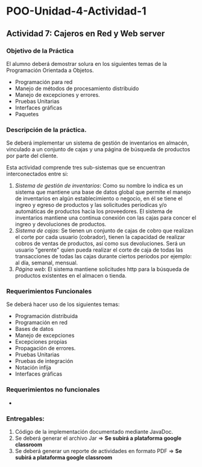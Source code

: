 # POO-Unidad-4-Actividad-1
## Actividad 7: Cajeros en Red y Web server


### Objetivo de la Práctica

El alumno deberá demostrar solura en los siguientes temas de la Programación Orientada a Objetos.
  * Programación para red
  * Manejo de métodos de procesamiento distribuido
  * Manejo de excepciones y errores.
  * Pruebas Unitarias
  * Interfaces gráficas
  * Paquetes

### Descripción de la práctica.

Se deberá implementar un sistema de gestión de inventarios en almacén, vinculado a un conjunto de cajas y una página de búsqueda de productos por parte del cliente.

Esta actividad comprende tres sub-sistemas que se encuentran interconectados entre si:

  1. *Sistema de gestión de inventarios*: Como su nombre lo indica es un sistema que mantiene una base de datos global que permite el manejo de inventarios en algún establecimiento o negocio, en él se tiene el ingreo y egreso de productos y las solicitudes periodicas y/o automáticas de productos hacia los proveedores. El sistema de inventarios mantiene una continua conexión con las cajas para concer el ingreo y devoluciones de productos.
  2. *Sistema de cajas*: Se tienen un conjunto de cajas de cobro que realizan el corte por cada usuario (cobrador), tienen la capacidad de realizar cobros de ventas de productos, así como sus devoluciones. Será un usuario "gerente" quien pueda realizar el corte de caja de todas las transacciones de todas las cajas durante ciertos periodos por ejemplo: al día, semanal, mensual.
  3. *Página web*: El sistema mantiene solicitudes http para la búsqueda de productos existentes en el almacen o tienda.

### Requerimientos Funcionales
Se deberá hacer uso de los siguientes temas:

  * Programación distribuida
  * Programación en red
  * Bases de datos
  * Manejo de excepciones
  * Excepciones propias
  * Propagación de errores.
  * Pruebas Unitarias
  * Pruebas de integración
  * Notación infija
  * Interfaces gráficas

### Requerimientos no funcionales

  * 

### Entregables:

  1. Código de la implementación documentado mediante JavaDoc.
  2. Se deberá generar el archivo Jar => **Se subirá a plataforma google classroom**
  3. Se deberá generar un reporte de actividades en formato PDF => **Se subirá a plataforma google classroom**
